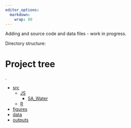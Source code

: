 ```yaml
---
editor_options: 
  markdown: 
    wrap: 80
---
```


Adding and source code and data files - work in progress.

Directory structure:

# Project tree

.
 * [src](./src)
   * [JS](./src/JS)
     * [SA_Water](./src/JS/SA_Water)
   * [R](./src/R)
 * [figures](./figures)
 * [data](./data)
 * [outputs](./outputs)